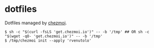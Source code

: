 # dotfiles

Dotfiles managed by [chezmoi](https://www.chezmoi.io/).

```shell
$ sh -c "$(curl -fsLS 'get.chezmoi.io')" -- -b '/tmp' ## OR sh -c "$(wget -qO- 'get.chezmoi.io')" -- -b '/tmp'
$ /tmp/chezmoi init --apply 'rvenutolo'
```
